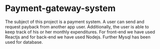 # Payment-gateway-system
The subject of this project is a payment system. A user can send and request payback from another app user. Additionally, the user is able to keep track of his or her monthly expenditures.
For front-end we have used Reactjs and for back-end we have used Nodejs. Further Mysql has been used for database.
